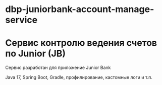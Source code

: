 # dbp-juniorbank-account-manage-service
# Сервис контролю ведения счетов по Junior (JB)
Сервис разработан для приложение Junior Bank

Java 17, Spring Boot, Gradle, профилирование, кастомные логи и т.п.